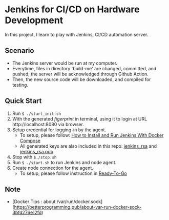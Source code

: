 # Jenkins for CI/CD on Hardware Development

In this project, I learn to play with Jenkins, CI/CD automation server.


## Scenario

* The Jenkins server would be run at my computer.
* Everytime, files in directory 'build-me' are changed, committed, and pushed;
    the server will be acknowledged through Github Action.
* Then, the new source code will be downloaded, and compiled for testing.


## Quick Start


1. Run `$ ./start_init.sh`
2. With the generated _figerprint_ in terminal, using it to login at URL http://localhost:8080 via browser.
3. Setup credential for logging-in by the agent. 
    * To setup, please follow: [How to Install and Run Jenkins With Docker Compose](
        https://www.cloudbees.com/blog/how-to-install-and-run-jenkins-with-docker-compose)
    * All generated keys are also included in this repo: 
        [jenkins_rsa](jenkins_rsa) and [jenkins_rsa.pub](jenkins_rsa.pub).
4. Stop with `$./stop.sh`
5. Run `$ ./start.sh` to run Jenkins and node agent.
6. Create node connection for the agent.
    * To setup, please follow instruction in [Ready-To-Go](
        https://www.cloudbees.com/blog/how-to-install-and-run-jenkins-with-docker-compose)


## Note

* [Docker Tips : about /var/run/docker.sock]
    (https://betterprogramming.pub/about-var-run-docker-sock-3bfd276e12fd)
